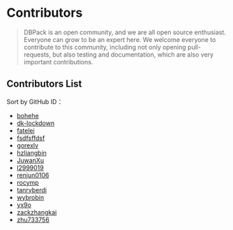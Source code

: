 # Contributors

> DBPack is an open community, and we are all open source enthusiast. Everyone can grow to be an expert here. We welcome everyone to contribute to this community, including not only opening pull-requests, but also testing and documentation, which are also very important contributions.

## Contributors List

Sort by GitHub ID：

+ [bohehe](https://github.com/bohehe)
+ [dk-lockdown](https://github.com/dk-lockdown)
+ [fatelei](https://github.com/fatelei)
+ [fsdfsffdsf](https://github.com/fsdfsffdsf)
+ [gorexlv](https://github.com/gorexlv)
+ [hzliangbin](https://github.com/hzliangbin) 
+ [JuwanXu](https://github.com/JuwanXu)
+ [l2999019](https://github.com/l2999019)
+ [renjun0106](https://github.com/renjun0106)
+ [rocymp](https://github.com/rocymp)
+ [tanryberdi](https://github.com/tanryberdi)
+ [wybrobin](https://github.com/wybrobin)
+ [yx9o](https://github.com/yx9o)
+ [zackzhangkai](https://github.com/zackzhangkai)
+ [zhu733756](https://github.com/zhu733756)

